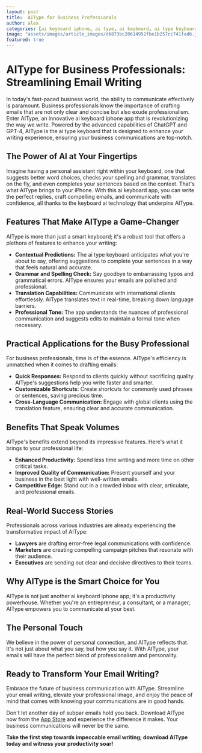 ```yaml
---
layout: post
title:  AIType for Business Professionals
author: alex
categories: [ai keyboard iphone, ai type, ai keyboard, ai type keyboard, aitype, ai keyboard app, keyboard ai]
image: "assets/images/article_images/d6873bc20614952fbe1b257cc741fad6.jpg"
featured: true
---
```


# AIType for Business Professionals: Streamlining Email Writing

In today's fast-paced business world, the ability to communicate effectively is paramount. Business professionals know the importance of crafting emails that are not only clear and concise but also exude professionalism. Enter AIType, an innovative ai keyboard iphone app that is revolutionizing the way we write. Powered by the advanced capabilities of ChatGPT and GPT-4, AIType is the ai type keyboard that is designed to enhance your writing experience, ensuring your business communications are top-notch.

## The Power of AI at Your Fingertips

Imagine having a personal assistant right within your keyboard, one that suggests better word choices, checks your spelling and grammar, translates on the fly, and even completes your sentences based on the context. That's what AIType brings to your iPhone. With this ai keyboard app, you can write the perfect replies, craft compelling emails, and communicate with confidence, all thanks to the keyboard ai technology that underpins AIType.

## Features That Make AIType a Game-Changer

AIType is more than just a smart keyboard; it's a robust tool that offers a plethora of features to enhance your writing:

- **Contextual Predictions:** The ai type keyboard anticipates what you're about to say, offering suggestions to complete your sentences in a way that feels natural and accurate.
- **Grammar and Spelling Check:** Say goodbye to embarrassing typos and grammatical errors. AIType ensures your emails are polished and professional.
- **Translation Capabilities:** Communicate with international clients effortlessly. AIType translates text in real-time, breaking down language barriers.
- **Professional Tone:** The app understands the nuances of professional communication and suggests edits to maintain a formal tone when necessary.

## Practical Applications for the Busy Professional

For business professionals, time is of the essence. AIType's efficiency is unmatched when it comes to drafting emails:

- **Quick Responses:** Respond to clients quickly without sacrificing quality. AIType's suggestions help you write faster and smarter.
- **Customizable Shortcuts:** Create shortcuts for commonly used phrases or sentences, saving precious time.
- **Cross-Language Communication:** Engage with global clients using the translation feature, ensuring clear and accurate communication.

## Benefits That Speak Volumes

AIType's benefits extend beyond its impressive features. Here's what it brings to your professional life:

- **Enhanced Productivity:** Spend less time writing and more time on other critical tasks.
- **Improved Quality of Communication:** Present yourself and your business in the best light with well-written emails.
- **Competitive Edge:** Stand out in a crowded inbox with clear, articulate, and professional emails.

## Real-World Success Stories

Professionals across various industries are already experiencing the transformative impact of AIType:

- **Lawyers** are drafting error-free legal communications with confidence.
- **Marketers** are creating compelling campaign pitches that resonate with their audience.
- **Executives** are sending out clear and decisive directives to their teams.

## Why AIType is the Smart Choice for You

AIType is not just another ai keyboard iphone app; it's a productivity powerhouse. Whether you're an entrepreneur, a consultant, or a manager, AIType empowers you to communicate at your best.

## The Personal Touch

We believe in the power of personal connection, and AIType reflects that. It's not just about what you say, but how you say it. With AIType, your emails will have the perfect blend of professionalism and personality.

## Ready to Transform Your Email Writing?

Embrace the future of business communication with AIType. Streamline your email writing, elevate your professional image, and enjoy the peace of mind that comes with knowing your communications are in good hands.

Don't let another day of subpar emails hold you back. Download AIType now from the [App Store](https://apps.apple.com/us/app/aitype-grammar-check-keyboard/id6469163944) and experience the difference it makes. Your business communications will never be the same.

**Take the first step towards impeccable email writing; download AIType today and witness your productivity soar!**